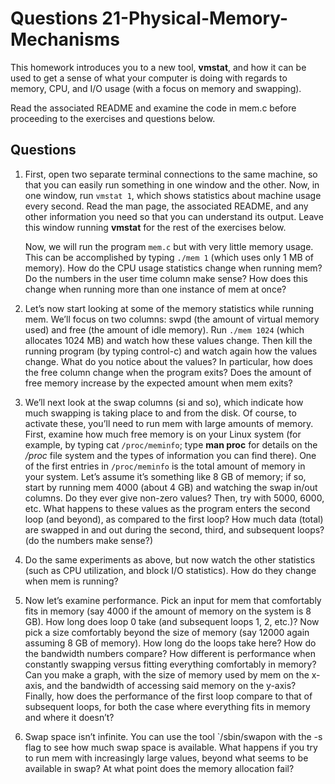 # Questions 21-Physical-Memory-Mechanisms

This homework introduces you to a new tool, **vmstat**, and how it can be used to get a sense of what your computer is doing with regards to memory, CPU, and I/O usage (with a focus on memory and swapping).

Read the associated README and examine the code in mem.c before proceeding to the exercises and questions below.

## Questions

1. First, open two separate terminal connections to the same machine, so that you can easily run something in one window and the other. Now, in one window, run `vmstat 1`, which shows statistics about machine usage every second. Read the man page, the associated README, and any other information you need so that you can understand its output. Leave this window running **vmstat** for the rest of the exercises below.

   Now, we will run the program `mem.c` but with very little memory usage. This can be accomplished by typing `./mem 1` (which uses only 1 MB of memory). How do the CPU usage statistics change when running mem? Do the numbers in the user time column make sense? How does this change when running more than one instance of mem at once?

2. Let’s now start looking at some of the memory statistics while running mem. We’ll focus on two columns: swpd (the amount of virtual memory used) and free (the amount of idle memory). Run `./mem 1024` (which allocates 1024 MB) and watch how these values change. Then kill the running program (by typing control-c) and watch again how the values change. What do you notice about the values? In particular, how does the free column change when the program exits? Does the amount of free memory increase by the expected amount when mem exits?

3. We’ll next look at the swap columns (si and so), which indicate how much swapping is taking place to and from the disk. Of course, to activate these, you’ll need to run mem with large amounts of memory. First, examine how much free memory is on your Linux system (for example, by typing cat `/proc/meminfo`; type **man proc** for details on the */proc* file system and the types of information you can find there). One of the first entries in `/proc/meminfo` is the total amount of memory in your system. Let’s assume it’s something like 8 GB of memory; if so, start by running mem 4000 (about 4 GB) and watching the swap in/out columns. Do they ever give non-zero values? Then, try with 5000, 6000, etc. What happens to these values as the program enters the second loop (and beyond), as compared to the first loop? How much data (total) are swapped in and out during the second, third, and subsequent loops? (do the numbers make sense?)

4. Do the same experiments as above, but now watch the other statistics (such as CPU utilization, and block I/O statistics). How do they change when mem is running?

5. Now let’s examine performance. Pick an input for mem that comfortably fits in memory (say 4000 if the amount of memory on the system is 8 GB). How long does loop 0 take (and subsequent loops 1, 2, etc.)? Now pick a size comfortably beyond the size of memory (say 12000 again assuming 8 GB of memory). How long do the loops take here? How do the bandwidth numbers compare? How different is performance when constantly swapping versus fitting everything comfortably in memory? Can you make a graph, with the size of memory used by mem on the x-axis, and the bandwidth of accessing said memory on the y-axis? Finally, how does the performance of the first loop compare to that of subsequent loops, for both the case where everything fits in memory and where it doesn’t?

6. Swap space isn’t infinite. You can use the tool `/sbin/swapon with the -s flag to see how much swap space is available. What happens if you try to run mem with increasingly large values, beyond what seems to be available in swap? At what point does the memory allocation fail?
